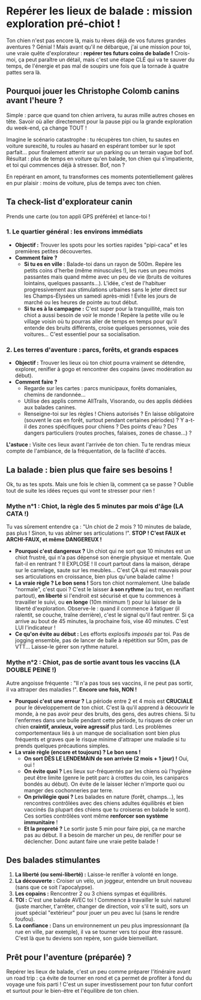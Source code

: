 # Repérer les lieux de balade : mission exploration pré-chiot !

Ton chien n'est pas encore là, mais tu rêves déjà de vos futures grandes aventures ? Génial ! Mais avant qu'il ne débarque, j'ai une mission pour toi, une vraie quête d'explorateur : **repérer tes futurs coins de balade !** Crois-moi, ça peut paraître un détail, mais c'est une étape CLÉ qui va te sauver du temps, de l'énergie et pas mal de soupirs une fois que la tornade à quatre pattes sera là.

## Pourquoi jouer les Christophe Colomb canins avant l'heure ?

Simple : parce que quand ton chien arrivera, tu auras mille autres choses en tête. Savoir où aller directement pour la pause pipi ou la grande exploration du week-end, ça change TOUT !

Imagine le scénario catastrophe : tu récupères ton chien, tu sautes en voiture surexcité, tu roules au hasard en espérant tomber sur le spot parfait... pour finalement atterrir sur un parking ou un terrain vague bof bof. Résultat : plus de temps en voiture qu'en balade, ton chien qui s'impatiente, et toi qui commences déjà à stresser. Bof, non ?

En repérant en amont, tu transformes ces moments potentiellement galères en pur plaisir : moins de voiture, plus de temps avec ton chien.

## Ta check-list d'explorateur canin

Prends une carte (ou ton appli GPS préférée) et lance-toi !

### 1. Le quartier général : les environs immédiats

*   **Objectif :** Trouver les spots pour les sorties rapides "pipi-caca" et les premières petites découvertes.
*   **Comment faire ?**
    *   **Si tu es en ville :** Balade-toi dans un rayon de 500m. Repère les petits coins d'herbe (même minuscules !), les rues un peu moins passantes mais quand même avec un peu de vie (bruits de voitures lointains, quelques passants...). L'idée, c'est de l'habituer progressivement aux stimulations urbaines sans le jeter direct sur les Champs-Élysées un samedi après-midi ! Évite les jours de marché ou les heures de pointe au tout début.
    *   **Si tu es à la campagne :** C'est super pour la tranquillité, mais ton chiot a aussi besoin de voir le monde ! Repère la petite ville ou le village voisin où tu pourras aller de temps en temps pour qu'il entende des bruits différents, croise quelques personnes, voie des voitures... C'est essentiel pour sa socialisation.

### 2. Les terres d'aventure : parcs, forêts, et grands espaces

*   **Objectif :** Trouver les lieux où ton chiot pourra vraiment se détendre, explorer, renifler à gogo et rencontrer des copains (avec modération au début).
*   **Comment faire ?**
    *   Regarde sur les cartes : parcs municipaux, forêts domaniales, chemins de randonnée...
    *   Utilise des applis comme AllTrails, Visorando, ou des applis dédiées aux balades canines.
    *   Renseigne-toi sur les règles ! Chiens autorisés ? En laisse obligatoire (souvent le cas en forêt, surtout pendant certaines périodes) ? Y a-t-il des zones spécifiques pour chiens ? Des points d'eau ? Des dangers particuliers (routes proches, falaises, zones de chasse...) ?

**L'astuce :** Visite ces lieux avant l'arrivée de ton chien. Tu te rendras mieux compte de l'ambiance, de la fréquentation, de la facilité d'accès.

## La balade : bien plus que faire ses besoins !

Ok, tu as tes spots. Mais une fois le chien là, comment ça se passe ? Oublie tout de suite les idées reçues qui vont te stresser pour rien !

### Mythe n°1 : Chiot, la règle des 5 minutes par mois d'âge (LA CATA !)

Tu vas sûrement entendre ça : "Un chiot de 2 mois ? 10 minutes de balade, pas plus ! Sinon, tu vas abîmer ses articulations !". **STOP ! C'est FAUX et ARCHI-FAUX, et même DANGEREUX !**

*   **Pourquoi c'est dangereux ?** Un chiot qui ne sort que 10 minutes est un chiot frustré, qui n'a pas dépensé son énergie physique et mentale. Que fait-il en rentrant ? Il EXPLOSE ! Il court partout dans la maison, dérape sur le carrelage, saute sur les meubles... C'est ÇA qui est mauvais pour ses articulations en croissance, bien plus qu'une balade calme !
*   **La vraie règle ? Le bon sens !** Sors ton chiot normalement. Une balade "normale", c'est quoi ? C'est le laisser **à son rythme** (au trot, en reniflant partout), **en liberté** si l'endroit est sécurisé et que tu commences à travailler le suivi, ou **en longe** (10m minimum !) pour lui laisser de la liberté d'exploration. Observe-le : quand il commence à fatiguer (il ralentit, se couche, traîne derrière), c'est le signal qu'il faut rentrer. Si ça arrive au bout de 45 minutes, la prochaine fois, vise 40 minutes. C'est LUI l'indicateur !
*   **Ce qu'on évite au début :** Les efforts explosifs *imposés* par toi. Pas de jogging ensemble, pas de lancer de balle à répétition sur 50m, pas de VTT... Laisse-le gérer son rythme naturel.

### Mythe n°2 : Chiot, pas de sortie avant tous les vaccins (LA DOUBLE PEINE !)

Autre angoisse fréquente : "Il n'a pas tous ses vaccins, il ne peut pas sortir, il va attraper des maladies !". **Encore une fois, NON !**

*   **Pourquoi c'est une erreur ?** La période entre 2 et 4 mois est **CRUCIALE** pour le développement de ton chiot. C'est là qu'il apprend à découvrir le monde, à ne pas avoir peur des bruits, des gens, des autres chiens. Si tu l'enfermes dans une bulle pendant cette période, tu risques de créer un chien **craintif, anxieux, voire agressif** plus tard. Les problèmes comportementaux liés à un manque de socialisation sont bien plus fréquents et graves que le risque minime d'attraper une maladie si tu prends quelques précautions simples.
*   **La vraie règle (encore et toujours) ? Le bon sens !**
    *   **On sort DÈS LE LENDEMAIN de son arrivée (2 mois + 1 jour) !** Oui, oui !
    *   **On évite quoi ?** Les lieux sur-fréquentés par les chiens où l'hygiène peut être limite (genre le petit parc à crottes du coin, les caniparcs bondés au début). On évite de le laisser lécher n'importe quoi ou manger des cochonneries par terre.
    *   **On privilégie quoi ?** Les balades en nature (forêt, champs...), les rencontres contrôlées avec des chiens adultes équilibrés et bien vaccinés (la plupart des chiens que tu croiseras en balade le sont). Ces sorties contrôlées vont même **renforcer son système immunitaire** !
    *   **Et la propreté ?** Le sortir juste 5 min pour faire pipi, ça ne marche pas au début. Il a besoin de marcher un peu, de renifler pour se déclencher. Donc autant faire une vraie petite balade !

## Des balades stimulantes

1.  **La liberté (ou semi-liberté) :** Laisse-le renifler à volonté en longe.
2.  **La découverte :** Croiser un vélo, un joggeur, entendre un bruit nouveau (sans que ce soit l'apocalypse).
3.  **Les copains :** Rencontrer 2 ou 3 chiens sympas et équilibrés.
4.  **TOI :** C'est une balade AVEC toi ! Commence à travailler le suivi naturel (juste marcher, t'arrêter, changer de direction, voir s'il te suit), sors un jouet spécial "extérieur" pour jouer un peu avec lui (sans le rendre foufou).
5.  **La confiance :** Dans un environnement un peu plus impressionnant (la rue en ville, par exemple), il va se tourner vers toi pour être rassuré. C'est là que tu deviens son repère, son guide bienveillant.

## Prêt pour l'aventure (préparée) ?

Repérer les lieux de balade, c'est un peu comme préparer l'itinéraire avant un road trip : ça évite de tourner en rond et ça permet de profiter à fond du voyage une fois parti ! C'est un super investissement pour ton futur confort et surtout pour le bien-être et l'équilibre de ton chien.
